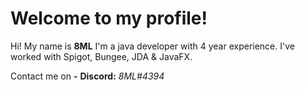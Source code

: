# Welcome to my profile!



Hi! My name is **8ML**
I'm a java developer with 4 year experience.
I've worked with Spigot, Bungee, JDA & JavaFX.

Contact me on
**-** **Discord:** *8ML#4394*



#
